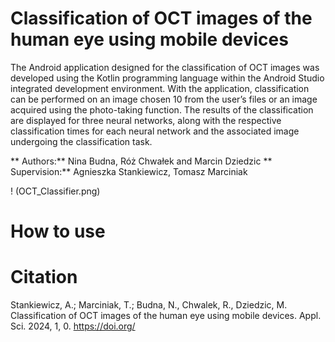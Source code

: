# Classification of OCT images of the human eye using mobile devices

The Android application designed for the classification of OCT images was developed using the Kotlin programming language within the Android Studio integrated development environment. With the application, classification can be performed on an image chosen 10
from the user’s files or an image acquired using the photo-taking function. The results of the classification are displayed for three neural networks, along with the respective classification times for each neural network and the associated image undergoing the classification task.

** Authors:** Nina Budna, Róż Chwałek and Marcin Dziedzic
** Supervision:** Agnieszka Stankiewicz, Tomasz Marciniak

! (OCT_Classifier.png)

# How to use


# Citation
Stankiewicz, A.; Marciniak, T.; Budna, N., Chwalek, R., Dziedzic, M. Classification of OCT images of the human eye using mobile devices. Appl. Sci. 2024, 1, 0. https://doi.org/
